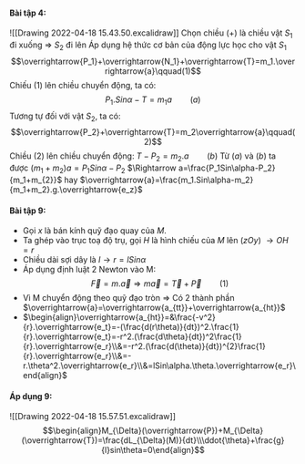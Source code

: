 #### Bài tập 4:
![[Drawing 2022-04-18 15.43.50.excalidraw]]
Chọn chiều $(+)$ là chiều vật $S_1$ đi xuống $\Rightarrow$ $S_2$ đi lên
Áp dụng hệ thức cơ bản của động lực học cho vật $S_1$ 
$$\overrightarrow{P_1}+\overrightarrow{N_1}+\overrightarrow{T}=m_1.\overrightarrow{a}\qquad(1)$$
Chiếu (1) lên chiều chuyển động, ta có:$$P_1.Sin\alpha-T=m_1a\qquad(a)$$
Tương tự đối với vật $S_2$, ta có:$$\overrightarrow{P_2}+\overrightarrow{T}=m_2\overrightarrow{a}\qquad(2)$$
Chiều $(2)$ lên chiều chuyển động: $T-P_2=m_2.a\qquad(b)$
Từ $(a)$ và $(b)$ ta được $(m_1+m_2)a=P_1Sin\alpha-P_2$
$\Rightarrow a=\frac{P_1Sin\alpha-P_2}{m_1+m_{2}}$ 
hay $\overrightarrow{a}=\frac{m_1.Sin\alpha-m_2}{m_1+m_2}.g.\overrightarrow{e_z}$ 
#### Bài tập 9:
- Gọi $x$ là bán kính quỹ đạo quay của $M$.
- Ta ghép vào trục toạ độ trụ, gọi $H$ là hình chiếu của $M$ lên $(zOy)$ $\rightarrow OH=r$
- Chiều dài sợi dây là $l\to r=lSin\alpha$ 
- Áp dụng định luật 2 Newton vào M:$$\overrightarrow{F}=m.\overrightarrow{a}\Rightarrow m \overrightarrow{a}=\overrightarrow{T}+\overrightarrow{P}\qquad(1)$$
- Vì M chuyển động theo quỹ đạo tròn $\Rightarrow$ Có 2 thành phần $\overrightarrow{a}=\overrightarrow{a_{tt}}+\overrightarrow{a_{ht}}$
- $\begin{align}\overrightarrow{a_{ht}}=&\frac{-v^2}{r}.\overrightarrow{e_t}=-(\frac{d(r\theta)}{dt})^2.\frac{1}{r}.\overrightarrow{e_t}=-r^2.(\frac{d\theta}{dt})^2\frac{1}{r}.\overrightarrow{e_r}\\&=-r^2.(\frac{d(\theta)}{dt})^{2}\frac{1}{r}.\overrightarrow{e_r}\\&=-r.\theta^2.\overrightarrow{e_r}\\&=lSin\alpha.\theta.\overrightarrow{e_r}\end{align}$

#### Áp dụng 9:
![[Drawing 2022-04-18 15.57.51.excalidraw]]
$$\begin{align}M_{\Delta}(\overrightarrow{P})+M_{\Delta}(\overrightarrow{T})=\frac{dL_{\Delta}(M)}{dt}\\\ddot{\theta}+\frac{g}{l}sin\theta=0\end{align}$$

